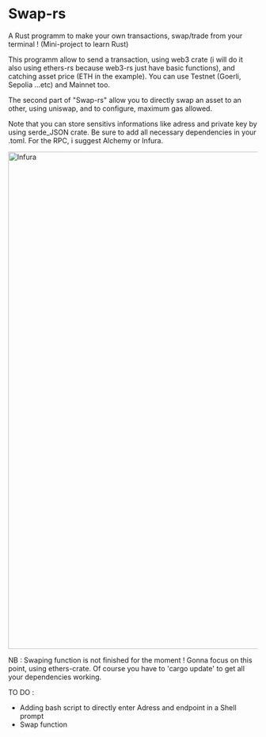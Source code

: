 # Swap-rs
A Rust programm to make your own transactions, swap/trade from your terminal ! (Mini-project to learn Rust)


This programm allow to send a transaction, using web3 crate (i will do it also using ethers-rs because web3-rs just have basic functions), and catching asset price (ETH in the example).
You can use Testnet (Goerli, Sepolia ...etc) and Mainnet too.

The second part of "Swap-rs" allow you to directly swap an asset to an other, using uniswap, and to configure, maximum gas allowed.

Note that you can store sensitivs informations like adress and private key by using serde_JSON crate.
Be sure to add all necessary dependencies in your .toml.
For the RPC, i suggest Alchemy or Infura.

<img width="1005" alt="Infura" src="https://user-images.githubusercontent.com/117627242/229313777-a80e1a61-a34b-4692-b3a4-3c36cc8fe854.png">


NB : Swaping function is not finished for the moment ! Gonna focus on this point, using ethers-crate.
Of course you have to 'cargo update' to get all your dependencies working.

TO DO :
  - Adding bash script to directly enter Adress and endpoint in a Shell prompt
  - Swap function
